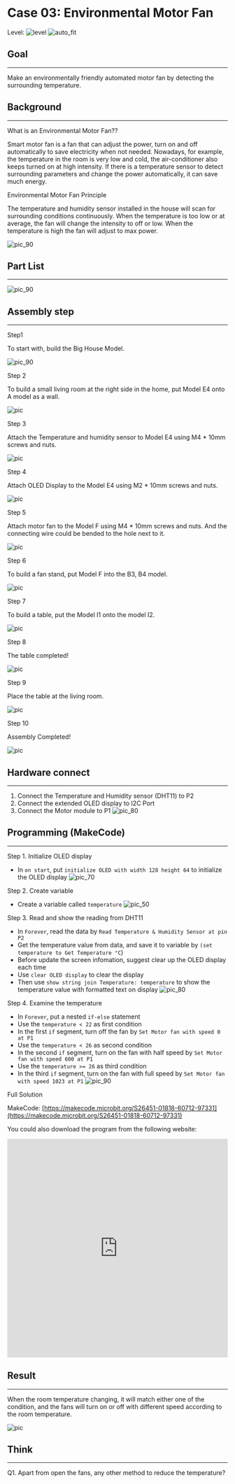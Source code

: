 # Case 03: Environmental Motor Fan

Level: ![level](images/level2.png)
![auto_fit](images/Case3/intro.png)<P>


## Goal
<HR>

Make an environmentally friendly automated motor fan by detecting the surrounding temperature.<BR><P>

## Background
<HR>

<span id="subtitle">What is an Environmental Motor Fan??</span><P>
Smart motor fan is a fan that can adjust the power, turn on and off automatically to save electricity when not needed. Nowadays, for example, the temperature in the room is very low and cold, the air-conditioner also keeps turned on at high intensity. If there is a temperature sensor to detect surrounding parameters and change the power automatically, it can save much energy.<BR><P>

<span id="subtitle">Environmental Motor Fan Principle</span><P>
The temperature and humidity sensor installed in the house will scan for surrounding conditions continuously. When the temperature is too low or at average, the fan will change the intensity to off or low. When the temperature is high the fan will adjust to max power.<BR><P>

![pic_90](images/Case3/Case3_flowchart.png)<P>


## Part List
<HR>

![pic_90](images/Case3/Case3_parts.png)<P>

## Assembly step
<HR>

<span id="subtitle">Step1</span><P>
To start with, build the Big House Model. <BR><P>
![pic_90](images/Case3/Case3_ass1.png)<P>
<span id="subtitle">Step 2</span><P>
To build a small living room at the right side in the home, put Model E4 onto A model as a wall.
<BR><P>
![pic](images/Case3/Case3_ass2.png)<P>
<span id="subtitle">Step 3</span><P>
Attach the Temperature and humidity sensor to Model E4 using M4 * 10mm screws and nuts.
<BR><P>
![pic](images/Case3/Case3_ass3.png)<P>
<span id="subtitle">Step 4</span><P>
Attach OLED Display to the Model E4 using M2 * 10mm screws and nuts.
<BR><P>
![pic](images/Case3/Case3_ass4.png)<P>

<span id="subtitle">Step 5</span><P>
Attach motor fan to the Model F using M4 * 10mm screws and nuts. And the connecting wire could be bended to the hole next to it.
<BR><P>
![pic](images/Case3/Case3_ass5.png)<P>
<span id="subtitle">Step 6</span><P>
To build a fan stand, put Model F into the B3, B4 model.
<BR><P>
![pic](images/Case3/Case3_ass6.png)<P>

<span id="subtitle">Step 7</span><P>
To build a table, put the Model I1 onto the model I2.
<BR><P>
![pic](images/Case3/Case3_ass7.png)<P>

<span id="subtitle">Step 8</span><P>
The table completed!
<BR><P>
![pic](images/Case3/Case3_ass8.png)<P>

<span id="subtitle">Step 9</span><P>
Place the table at the living room.
<BR><P>
![pic](images/Case3/Case3_ass9.png)<P>

<span id="subtitle">Step 10</span><P>
Assembly Completed!
<BR><P>
![pic](images/Case3/Case3_ass10.png)<P>





## Hardware connect
<HR>

1. Connect the Temperature and Humidity sensor (DHT11) to P2
2. Connect the extended OLED display to I2C Port 
3. Connect the Motor module to P1
![pic_80](images/Case3/Case3_hardware.png)<P>

## Programming (MakeCode)
<HR>

<span id="subtitle">Step 1. Initialize OLED display</span><P>
* In `on start`, put `initialize OLED with width 128 height 64` to initialize the OLED display
![pic_70](images/Case3/Case3_p1.png)<P>

<span id="subtitle">Step 2. Create variable</span><P>
* Create a variable called `temperature`
![pic_50](images/Case3/Case3_p2.png)<P>

<span id="subtitle">Step 3. Read and show the reading from DHT11</span><P>
* In `Forever`, read the data by `Read Temperature & Humidity Sensor at pin P2`
* Get the temperature value from data, and save it to variable by `(set temperature to Get Temperature °C`)
* Before update the screen infomation, suggest clear up the OLED display each time
* Use `clear OLED display` to clear the display
* Then use `show string join Temperature: temperature` to show the temperature value with formatted text on display
![pic_80](images/Case3/Case3_p3.png)<P>

<span id="subtitle">Step 4. Examine the temperature</span><P>
* In `Forever`, put a nested `if-else` statement
* Use the `temperature < 22` as first condition
* In the first `if` segment, turn off the fan by `Set Motor fan with speed 0 at P1`
* Use the `temperature < 26` as second condition
* In the second `if` segment, turn on the fan with half speed by `Set Motor fan with speed 600 at P1`
* Use the `temperature >= 26` as third condition
* In the third `if` segment, turn on the fan with full speed by `Set Motor fan with speed 1023 at P1`
![pic_90](images/Case3/Case3_p4.png)<P>

<span id="subtitle">Full Solution<BR><P>
MakeCode: [https://makecode.microbit.org/S26451-01818-60712-97331](https://makecode.microbit.org/S26451-01818-60712-97331)<BR><P>
You could also download the program from the following website:<BR>
<iframe src="https://makecode.microbit.org/S26451-01818-60712-97331" width="100%" height="500" frameborder="0"></iframe>


## Result
<HR>

When the room temperature changing, it will match either one of the condition, and the fans will turn on or off with different speed according to the room temperature.<BR><P>
![pic](images/Case3/Case3_result.gif)<P>

## Think
<HR>

Q1. Apart from open the fans, any other method to reduce the temperature?<BR><P>
